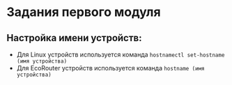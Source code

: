 # Задания первого модуля
## Настройка имени устройств:
- Для Linux устройств используется команда `hostnamectl set-hostname (имя устройства)`  
- Для EcoRouter устройств используется команда `hostname (имя устройства)`
